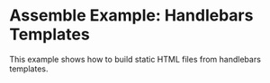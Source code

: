 # Assemble Example: Handlebars Templates

This example shows how to build static HTML files from handlebars templates.